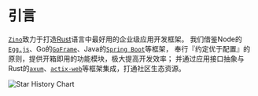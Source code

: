 # 引言

[`Zino`][zino]致力于打造[Rust][rust]语言中最好用的企业级应用开发框架。
我们借鉴Node的[`Egg.js`][eggjs]、Go的[`GoFrame`][gf]、Java的[`Spring Boot`][spring-boot]等框架，
奉行『约定优于配置』的原则，提供开箱即用的功能模块，极大提高开发效率；
并通过应用接口抽象与Rust的[`axum`][axum]、[`actix-web`][actix-web]等框架集成，打通社区生态资源。

![Star History Chart](https://api.star-history.com/svg?repos=photino/zino&type=Timeline)

[rust]: https://www.rust-lang.org/
[zino]: https://github.com/photino/zino
[eggjs]: https://www.eggjs.org/
[gf]: https://goframe.org/
[spring-boot]: https://spring.io/projects/spring-boot
[axum]: https://crates.io/crates/axum
[actix-web]: https://crates.io/crates/actix-web
